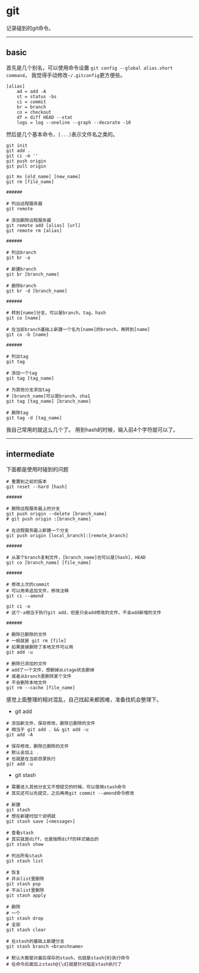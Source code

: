 <!--
Title: git 备忘
Tag: git
-->

git
===

记录碰到的git命令。

* * * * *

basic
-----

首先是几个别名，可以使用命令设置
`git config --global alias.short command`，
我觉得手动修改`~/.gitconfig`更方便些。

    [alias]
        ad = add -A
        st = status -bs
        ci = commit
        br = branch
        co = checkout
        df = diff HEAD --stat
        logs = log --oneline --graph --decorate -10

然后是几个基本命令，`[...]`表示文件名之类的。

~~~~ {.bash}
git init
git add .
git ci -m ''
git push origin
git pull origin

git mv [old_name] [new_name]
git rm [file_name]

######

# 列出远程服务器
git remote

# 添加删除远程服务器
git remote add [alias] [url]
git remote rm [alias]

######

# 列出branch
git br -a

# 新建branch
git br [branch_name]

# 删除branch
git br -d [branch_name]

######

# 转到[name]分支，可以是branch，tag，hash
git co [name]

# 在当前branch基础上新建一个名为[name]的branch，再转到[name]
git co -b [name]

######

# 列出tag
git tag

# 添加一个tag
git tag [tag_name]

# 为其他分支添加tag
# [branch_name]可以是branch，sha1
git tag [tag_name] [branch_name]

# 删除tag
git tag -d [tag_name]
~~~~

我自己常用的就这么几个了。 用到hash的时候，输入前4个字符就可以了。

* * * * *

intermediate
------------

下面都是使用时碰到的问题

~~~~ {.bash}
# 重置到之前的版本
git reset --hard [hash]

######

# 删除远程服务器上的分支
git push origin --delete [branch_name]
# git push origin :[branch_name]

# 在远程服务器上新建一个分支
git push origin [local_branch]:[remote_branch]

######

# 从某个branch复制文件，[branch_name]也可以是[hash]，HEAD
git co [branch_name] [file_name]

######

# 修改上次的commit
# 可以用来追加文件，修改注释
git ci --amend

git ci -a
# 这个-a相当于执行git add，但是只会add修改的文件，不会add新增的文件

######

# 删除已删除的文件
# 一般就是 git rm [file]
# 如果直接删除了本地文件可以用
git add -u

# 删除已添加的文件
# add了一个文件，想删掉从stage状态删掉
# 或者从branch里删除某个文件
# 不会删除本地文件
git rm --cache [file_name]
~~~~

感觉上面整理的相对混乱，自己找起来都困难，准备找机会整理下。

-   git add

~~~~ {.bash}
# 添加新文件，保存修改，删除已删除的文件
# 相当于 git add . && git add -u
git add -A

# 保存修改，删除已删除的文件
# 默认会加上 .
# 也就是在当前目录执行
git add -u
~~~~

-   git stash

~~~~ {.bash}
# 需要进入其他分支又不想提交的时候，可以使用stash命令
# 其实还可以先提交，之后再用git commit --amend命令修改

# 新建
git stash
# 想在新建时加个说明就
git stash save [<message>]

# 查看stash
# 其实就是diff，也是按照diff的样式输出的
git stash show

# 列出所有stash
git stash list

# 恢复
# 并从list里删除
git stash pop
# 不从list里删除
git stash apply

# 删除
# 一个
git stash drop
# 全部
git stash clear

# 在stash的基础上新建分支
git stash branch <branchname>

# 默认大都是对最后保存的stash，也就是stash{0}执行命令
# 在命令后面加上stash@{\d}就是针对指定stash执行了
~~~~
